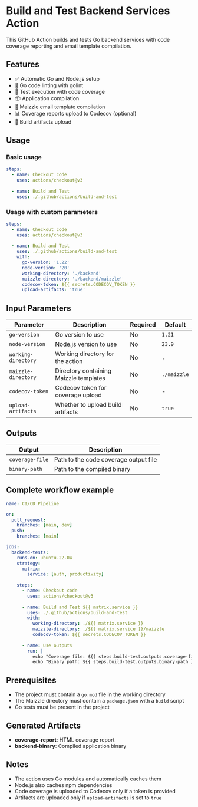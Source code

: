 # Build and Test Backend Services Action

This GitHub Action builds and tests Go backend services with code coverage reporting and email template compilation.

## Features

- ✅ Automatic Go and Node.js setup
- 🧹 Go code linting with golint
- 🧪 Test execution with code coverage
- 📦 Application compilation
- 📧 Maizzle email template compilation
- 📊 Coverage reports upload to Codecov (optional)
- 🚀 Build artifacts upload

## Usage

### Basic usage

```yaml
steps:
  - name: Checkout code
    uses: actions/checkout@v3
    
  - name: Build and Test
    uses: ./.github/actions/build-and-test
```

### Usage with custom parameters

```yaml
steps:
  - name: Checkout code
    uses: actions/checkout@v3
    
  - name: Build and Test
    uses: ./.github/actions/build-and-test
    with:
      go-version: '1.22'
      node-version: '20'
      working-directory: './backend'
      maizzle-directory: './backend/maizzle'
      codecov-token: ${{ secrets.CODECOV_TOKEN }}
      upload-artifacts: 'true'
```

## Input Parameters

| Parameter | Description | Required | Default |
|-----------|-------------|----------|---------|
| `go-version` | Go version to use | No | `1.21` |
| `node-version` | Node.js version to use | No | `23.9` |
| `working-directory` | Working directory for the action | No | `.` |
| `maizzle-directory` | Directory containing Maizzle templates | No | `./maizzle` |
| `codecov-token` | Codecov token for coverage upload | No | - |
| `upload-artifacts` | Whether to upload build artifacts | No | `true` |

## Outputs

| Output | Description |
|--------|-------------|
| `coverage-file` | Path to the code coverage output file |
| `binary-path` | Path to the compiled binary |

## Complete workflow example

```yaml
name: CI/CD Pipeline

on:
  pull_request:
    branches: [main, dev]
  push:
    branches: [main]

jobs:
  backend-tests:
    runs-on: ubuntu-22.04
    strategy:
      matrix:
        service: [auth, productivity]
    
    steps:
      - name: Checkout code
        uses: actions/checkout@v3
        
      - name: Build and Test ${{ matrix.service }}
        uses: ./.github/actions/build-and-test
        with:
          working-directory: ./${{ matrix.service }}
          maizzle-directory: ./${{ matrix.service }}/maizzle
          codecov-token: ${{ secrets.CODECOV_TOKEN }}
        
      - name: Use outputs
        run: |
          echo "Coverage file: ${{ steps.build-test.outputs.coverage-file }}"
          echo "Binary path: ${{ steps.build-test.outputs.binary-path }}"
```

## Prerequisites

- The project must contain a `go.mod` file in the working directory
- The Maizzle directory must contain a `package.json` with a `build` script
- Go tests must be present in the project

## Generated Artifacts

- **coverage-report**: HTML coverage report
- **backend-binary**: Compiled application binary

## Notes

- The action uses Go modules and automatically caches them
- Node.js also caches npm dependencies
- Code coverage is uploaded to Codecov only if a token is provided
- Artifacts are uploaded only if `upload-artifacts` is set to `true`
